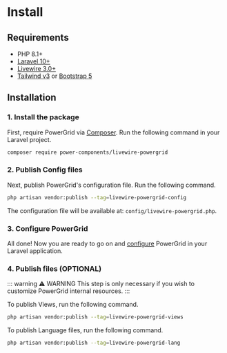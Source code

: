 # Install

## Requirements

- PHP 8.1+
- [Laravel 10+](https://laravel.com/docs/installation)
- [Livewire 3.0+](https://livewire.laravel.com)
- [Tailwind v3](https://tailwindcss.com/docs/guides/laravel) or [Bootstrap 5](https://getbootstrap.com/docs/5.0/getting-started/introduction/)

## Installation

### 1. Install the package

First, require PowerGrid via [Composer](https://getcomposer.org/). Run the following command in your Laravel project.

```bash
composer require power-components/livewire-powergrid
```

### 2. Publish Config files

Next, publish PowerGrid's configuration file. Run the following command.

```bash
php artisan vendor:publish --tag=livewire-powergrid-config
```

The configuration file will be available at: `config/livewire-powergrid.php`.

### 3. Configure PowerGrid

All done! Now you are ready to go on and [configure](/get-started/configure.html) PowerGrid in your Laravel application.

### 4. Publish files (OPTIONAL)

::: warning ⚠️ WARNING
 This step is only necessary if you wish to customize PowerGrid internal resources.
:::

To publish Views, run the following command.

```bash
php artisan vendor:publish --tag=livewire-powergrid-views
```

To publish Language files, run the following command.

```bash
php artisan vendor:publish --tag=livewire-powergrid-lang
```

